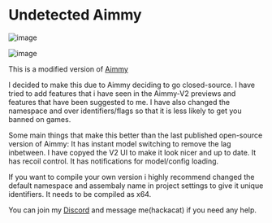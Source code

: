 # Undetected Aimmy
![image](https://github.com/IceyFL/Undetected-Aimmy/assets/82657910/16805e52-88a4-49a9-988b-71d1faeee0aa)


![image](https://github.com/IceyFL/Undetected-Aimmy/assets/82657910/b782d25f-a814-4f6c-b42a-0579565fba1c)


This is a modified version of [Aimmy](https://github.com/Babyhamsta/Aimmy)

I decided to make this due to Aimmy deciding to go closed-source.
I have tried to add features that i have seen in the Aimmy-V2 previews and features that have been suggested to me.
I have also changed the namespace and over identifiers/flags so that it is less likely to get you banned on games.


Some main things that make this better than the last published open-source version of Aimmy:
It has instant model switching to remove the lag inbetween.
I have copyed the V2 UI to make it look nicer and up to date.
It has recoil control.
It has notifications for model/config loading.


If you want to compile your own version i highly recommend changed the default namespace and assembaly name in project settings to give it unique identifiers.
It needs to be compiled as x64.

You can join my [Discord](https://discord.gg/MpSKK9epc7) and message me(hackacat) if you need any help.

